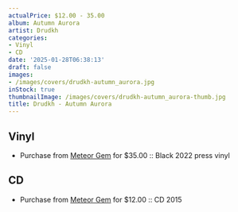 ```yaml
---
actualPrice: $12.00 - 35.00
album: Autumn Aurora
artist: Drudkh
categories:
- Vinyl
- CD
date: '2025-01-28T06:38:13'
draft: false
images:
- /images/covers/drudkh-autumn_aurora.jpg
inStock: true
thumbnailImage: /images/covers/drudkh-autumn_aurora-thumb.jpg
title: Drudkh - Autumn Aurora
---
```


## Vinyl
* Purchase from [Meteor Gem](https://meteor-gem.com/products/drudkh-autumn-aurora-lp) for $35.00 :: Black 2022 press vinyl
## CD
* Purchase from [Meteor Gem](https://meteor-gem.com/products/drudkh-autumn-aurora-cd) for $12.00 :: CD 2015
